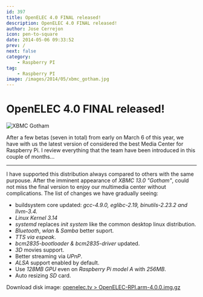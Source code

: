 ```yaml
---
id: 397
title: OpenELEC 4.0 FINAL released!
description: OpenELEC 4.0 FINAL released!
author: Jose Cerrejon
icon: pen-to-square
date: 2014-05-06 09:33:52
prev: /
next: false
category:
    - Raspberry PI
tag:
    - Raspberry PI
image: /images/2014/05/xbmc_gotham.jpg
---
```


# OpenELEC 4.0 FINAL released!

![XBMC Gotham](/images/2014/05/xbmc_gotham.jpg)

After a few betas (seven in total) from early on March 6 of this year, we have with us the latest version of considered the best Media Center for Raspberry Pi. I review everything that the team have been introduced in this couple of months...

---

I have supported this distribution always compared to others with the same purpouse. After the imminent appearance of _XBMC 13.0 "Gotham"_, could not miss the final version to enjoy our multimedia center without complications. The list of changes we have gradually seeing:

-   buildsystem core updated: _gcc-4.9.0, eglibc-2.19, binutils-2.23.2 and llvm-3.4._
-   _Linux Kernel 3.14_
-   _systemd_ replaces _init system_ like the common desktop linux distribution.
-   _Bluetooth_, _wlan_ & _Samba_ better suport.
-   _TTS via espeak_.
-   _bcm2835-bootloader & bcm2835-driver_ updated.
-   _3D_ movies support.
-   Better streaming via _UPnP_.
-   _ALSA_ support enabled by default.
-   Use _128MB GPU_ even on _Raspberry Pi model A_ with _256MB_.
-   Auto resizing _SD_ card.

Download disk image: [openelec.tv > OpenELEC-RPI.arm-4.0.0.img.gz](https://openelec.tv/get-openelec/finish/10-raspberry-pi-builds/315-diskimage-openelec-stable-raspberry-pi-arm)

